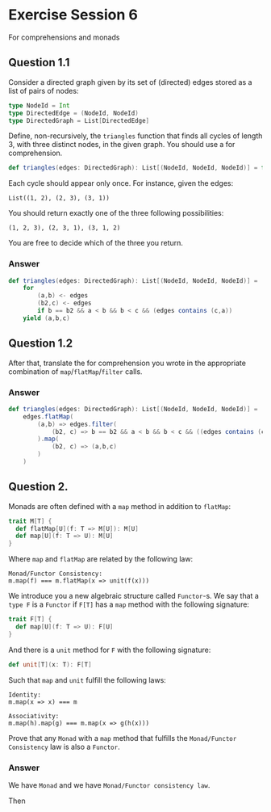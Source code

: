 # Exercise Session 6

For comprehensions and monads

## Question 1.1

Consider a directed graph given by its set of (directed) edges stored as a list of pairs of nodes:

```scala
type NodeId = Int
type DirectedEdge = (NodeId, NodeId)
type DirectedGraph = List[DirectedEdge]
```

Define, non-recursively, the `triangles` function that finds all cycles of length 3, with three distinct nodes, in the given graph. You should use a for comprehension.

```scala
def triangles(edges: DirectedGraph): List[(NodeId, NodeId, NodeId)] = for ...
```

Each cycle should appear only once. For instance, given the edges:

```
List((1, 2), (2, 3), (3, 1))
```

You should return exactly one of the three following possibilities:

```
(1, 2, 3), (2, 3, 1), (3, 1, 2)
```

You are free to decide which of the three you return.

### Answer
```scala
def triangles(edges: DirectedGraph): List[(NodeId, NodeId, NodeId)] = 
    for 
        (a,b) <- edges
        (b2,c) <- edges
        if b == b2 && a < b && b < c && (edges contains (c,a))
    yield (a,b,c)
```

## Question 1.2

After that, translate the for comprehension you wrote in the appropriate combination of `map`/`flatMap`/`filter` calls.

### Answer

```scala
def triangles(edges: DirectedGraph): List[(NodeId, NodeId, NodeId)] =
    edges.flatMap( 
        (a,b) => edges.filter(
            (b2, c) => b == b2 && a < b && b < c && ((edges contains (c,a)))
        ).map(
            (b2, c) => (a,b,c)
        )
    )
```

## Question 2.

Monads are often defined with a `map` method in addition to `flatMap`:

```scala
trait M[T] {
  def flatMap[U](f: T => M[U]): M[U]
  def map[U](f: T => U): M[U]
}
```

Where `map` and `flatMap` are related by the following law:

```
Monad/Functor Consistency:
m.map(f) === m.flatMap(x => unit(f(x)))
```

We introduce you a new algebraic structure called `Functor`-s. We say that a `type F` is a `Functor` if `F[T]` has a `map` method with the following signature:

```scala
trait F[T] {
  def map[U](f: T => U): F[U]
}
```

And there is a `unit` method for `F` with the following signature:

```scala
def unit[T](x: T): F[T]
```

Such that `map` and `unit` fulfill the following laws:

```
Identity:
m.map(x => x) === m

Associativity:
m.map(h).map(g) === m.map(x => g(h(x)))
```

Prove that any `Monad` with a `map` method that fulfills the `Monad/Functor Consistency` law is also a `Functor`.

### Answer
We have `Monad` and we have `Monad/Functor consistency law`.

Then
